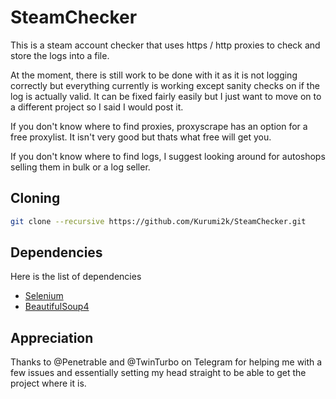 # SteamChecker
This is a steam account checker that uses https / http proxies to check and store the logs into a file.

At the moment, there is still work to be done with it as it is not logging correctly but everything currently is working except sanity checks on if the log is actually valid. It can be fixed fairly easily but I just want to move on to a different project so I said I would post it.

If you don't know where to find proxies, proxyscrape has an option for a free proxylist. It isn't very good but thats what free will get you.

If you don't know where to find logs, I suggest looking around for autoshops selling them in bulk or a log seller.

## Cloning
```bash
git clone --recursive https://github.com/Kurumi2k/SteamChecker.git
```

## Dependencies
Here is the list of dependencies
- [Selenium](https://pypi.org/project/selenium/ "Selenium on Pypi")
- [BeautifulSoup4](https://pypi.org/project/beautifulsoup4/ "BeautifulSoup on Pypi")

## Appreciation
Thanks to @Penetrable and @TwinTurbo on Telegram for helping me with a few issues and essentially setting my head straight to be able to get the project where it is.
